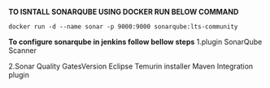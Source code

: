 **TO ISNTALL SONARQUBE USING DOCKER RUN BELOW COMMAND**  
```
docker run -d --name sonar -p 9000:9000 sonarqube:lts-community
```
**To configure sonarqube in jenkins follow bellow steps**
1.plugin SonarQube Scanner

2.Sonar Quality GatesVersion
Eclipse Temurin installer
Maven Integration plugin
